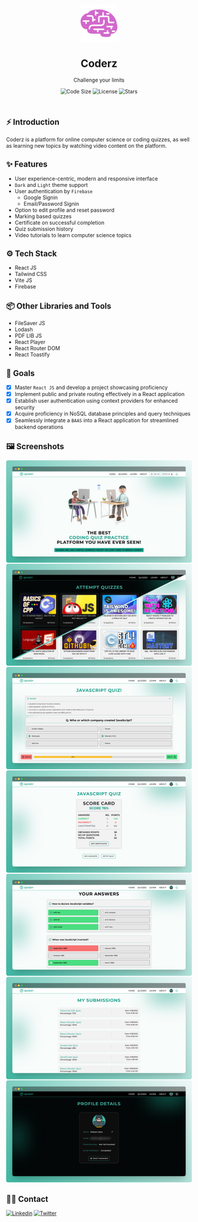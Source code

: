 <p align="center">
    <a href="https://quizzy.shibamsaha.dev">
        <img alt="Coderz" width="100" src="./public/Logo.svg">
    </a>
</p>

<div align="center">
    <h1>Coderz</h1>
    <p>Challenge your limits</p>
</div>

<p align="center">
    <img src="https://img.shields.io/github/languages/code-size/s4shibam/quizzy?style=flat-square" alt="Code Size">
    <img src="https://img.shields.io/github/license/s4shibam/quizzy?style=flat-square" alt="License">
    <img src="https://img.shields.io/github/stars/s4shibam/quizzy?style=flat-square&logo=github" alt="Stars">
</p>


<br />


## ⚡ Introduction

Coderz is a platform for online computer science or coding quizzes, as well as learning new topics by watching video content on the platform.

## ✨ Features
  
-  User experience-centric, modern and responsive interface
-  `Dark` and `Light` theme support
-  User authentication by `Firebase`
   -  Google Signin
   -  Email/Password Signin
-  Option to edit profile and reset password
-  Marking based quizzes
-  Certificate on successful completion
-  Quiz submission history
-  Video tutorials to learn computer science topics


## ⚙️ Tech Stack
  
- React JS
- Tailwind CSS
- Vite JS
- Firebase


## 📦 Other Libraries and Tools
  
- FileSaver JS
- Lodash
- PDF LIB JS
- React Player
- React Router DOM
- React Toastify

## 🎯 Goals

- [x] Master `React JS` and develop a project showcasing proficiency
- [x] Implement public and private routing effectively in a React application
- [x] Establish user authentication using context providers for enhanced security
- [x] Acquire proficiency in NoSQL database principles and query techniques
- [x] Seamlessly integrate a `BAAS` into a React application for streamlined backend operations

## 🖼️ Screenshots

![Landing](./readme_assets/screenshot_1.png)
![Quizzes](./readme_assets/screenshot_2.png)
![Attempt Quiz](./readme_assets/screenshot_3.png)
![Result](./readme_assets/screenshot_4.png)
![Answers](./readme_assets/screenshot_5.png)
![Submissions](./readme_assets/screenshot_6.png)
![User Profile](./readme_assets/screenshot_7.png)


## 👋🏻 Contact

[![Linkedin](https://img.shields.io/badge/LinkedIn-0077B5?style=for-the-badge&logo=linkedin&logoColor=white)](https://www.linkedin.com/in/s4shibam)
[![Twitter](https://img.shields.io/badge/Twitter-00ACEE?style=for-the-badge&logo=twitter&logoColor=white)](https://twitter.com/intent/follow?screen_name=s4shibam)
